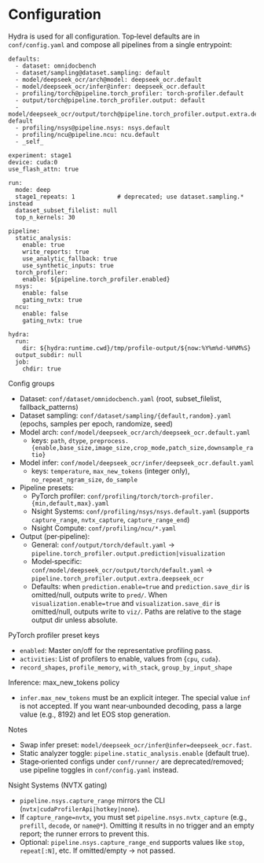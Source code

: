 # Configuration

Hydra is used for all configuration. Top‑level defaults are in `conf/config.yaml` and compose all pipelines from a single entrypoint:

```
defaults:
  - dataset: omnidocbench
  - dataset/sampling@dataset.sampling: default
  - model/deepseek_ocr/arch@model: deepseek_ocr.default
  - model/deepseek_ocr/infer@infer: deepseek_ocr.default
  - profiling/torch@pipeline.torch_profiler: torch-profiler.default
  - output/torch@pipeline.torch_profiler.output: default
  - model/deepseek_ocr/output/torch@pipeline.torch_profiler.output.extra.deepseek_ocr: default
  - profiling/nsys@pipeline.nsys: nsys.default
  - profiling/ncu@pipeline.ncu: ncu.default
  - _self_

experiment: stage1
device: cuda:0
use_flash_attn: true

run:
  mode: deep
  stage1_repeats: 1            # deprecated; use dataset.sampling.* instead
  dataset_subset_filelist: null
  top_n_kernels: 30

pipeline:
  static_analysis:
    enable: true
    write_reports: true
    use_analytic_fallback: true
    use_synthetic_inputs: true
  torch_profiler:
    enable: ${pipeline.torch_profiler.enabled}
  nsys:
    enable: false
    gating_nvtx: true
  ncu:
    enable: false
    gating_nvtx: true

hydra:
  run:
    dir: ${hydra:runtime.cwd}/tmp/profile-output/${now:%Y%m%d-%H%M%S}
  output_subdir: null
  job:
    chdir: true
```

Config groups
- Dataset: `conf/dataset/omnidocbench.yaml` (root, subset_filelist, fallback_patterns)
- Dataset sampling: `conf/dataset/sampling/{default,random}.yaml` (epochs, samples per epoch, randomize, seed)
- Model arch: `conf/model/deepseek_ocr/arch/deepseek_ocr.default.yaml`
  - keys: `path`, `dtype`, `preprocess.{enable,base_size,image_size,crop_mode,patch_size,downsample_ratio}`
- Model infer: `conf/model/deepseek_ocr/infer/deepseek_ocr.default.yaml`
  - keys: `temperature`, `max_new_tokens` (integer only), `no_repeat_ngram_size`, `do_sample`
- Pipeline presets:
  - PyTorch profiler: `conf/profiling/torch/torch-profiler.{min,default,max}.yaml`
  - Nsight Systems: `conf/profiling/nsys/nsys.default.yaml` (supports `capture_range`, `nvtx_capture`, `capture_range_end`)
  - Nsight Compute: `conf/profiling/ncu/*.yaml`
- Output (per‑pipeline):
  - General: `conf/output/torch/default.yaml` → `pipeline.torch_profiler.output.prediction|visualization`
  - Model‑specific: `conf/model/deepseek_ocr/output/torch/default.yaml` → `pipeline.torch_profiler.output.extra.deepseek_ocr`
  - Defaults: when `prediction.enable=true` and `prediction.save_dir` is omitted/null, outputs write to `pred/`. When `visualization.enable=true` and `visualization.save_dir` is omitted/null, outputs write to `viz/`. Paths are relative to the stage output dir unless absolute.

PyTorch profiler preset keys
- `enabled`: Master on/off for the representative profiling pass.
- `activities`: List of profilers to enable, values from {`cpu`, `cuda`}.
- `record_shapes`, `profile_memory`, `with_stack`, `group_by_input_shape`

Inference: max_new_tokens policy
- `infer.max_new_tokens` must be an explicit integer. The special value `inf` is not accepted. If you want near‑unbounded decoding, pass a large value (e.g., 8192) and let EOS stop generation.

Notes
- Swap infer preset: `model/deepseek_ocr/infer@infer=deepseek_ocr.fast`.
- Static analyzer toggle: `pipeline.static_analysis.enable` (default true).
- Stage‑oriented configs under `conf/runner/` are deprecated/removed; use pipeline toggles in `conf/config.yaml` instead.

Nsight Systems (NVTX gating)
- `pipeline.nsys.capture_range` mirrors the CLI (`nvtx|cudaProfilerApi|hotkey|none`).
- If `capture_range=nvtx`, you must set `pipeline.nsys.nvtx_capture` (e.g., `prefill`, `decode`, or `name@*`). Omitting it results in no trigger and an empty report; the runner errors to prevent this.
- Optional: `pipeline.nsys.capture_range_end` supports values like `stop`, `repeat[:N]`, etc. If omitted/empty → not passed.
